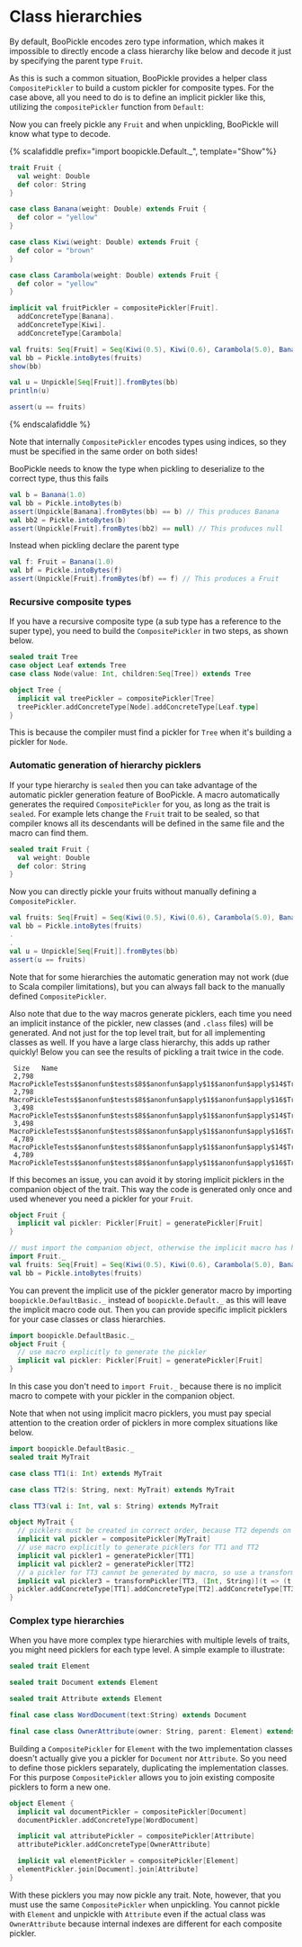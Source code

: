 # Class hierarchies

By default, BooPickle encodes zero type information, which makes it impossible to directly encode a class hierarchy like below and decode it
just by specifying the parent type `Fruit`.

As this is such a common situation, BooPickle provides a helper class `CompositePickler` to build a custom pickler for composite types. For the case
above, all you need to do is to define an implicit pickler like this, utilizing the `compositePickler` function from `Default`:

Now you can freely pickle any `Fruit` and when unpickling, BooPickle will know what type to decode.

{% scalafiddle prefix="import boopickle.Default._", template="Show"%}
```scala
trait Fruit {
  val weight: Double
  def color: String
}

case class Banana(weight: Double) extends Fruit {
  def color = "yellow"
}

case class Kiwi(weight: Double) extends Fruit {
  def color = "brown"
}

case class Carambola(weight: Double) extends Fruit {
  def color = "yellow"
}

implicit val fruitPickler = compositePickler[Fruit].
  addConcreteType[Banana].
  addConcreteType[Kiwi].
  addConcreteType[Carambola]

val fruits: Seq[Fruit] = Seq(Kiwi(0.5), Kiwi(0.6), Carambola(5.0), Banana(1.2))
val bb = Pickle.intoBytes(fruits)
show(bb)

val u = Unpickle[Seq[Fruit]].fromBytes(bb)
println(u)

assert(u == fruits)
```
{% endscalafiddle %}

Note that internally `CompositePickler` encodes types using indices, so they must be specified in the same order on both sides!

BooPickle needs to know the type when pickling to deserialize to the correct type, thus this fails

```scala
val b = Banana(1.0)
val bb = Pickle.intoBytes(b)
assert(Unpickle[Banana].fromBytes(bb) == b) // This produces Banana
val bb2 = Pickle.intoBytes(b)
assert(Unpickle[Fruit].fromBytes(bb2) == null) // This produces null
```

Instead when pickling declare the parent type

```scala
val f: Fruit = Banana(1.0)
val bf = Pickle.intoBytes(f)
assert(Unpickle[Fruit].fromBytes(bf) == f) // This produces a Fruit
```

### Recursive composite types

If you have a recursive composite type (a sub type has a reference to the super type), you need to build the `CompositePickler` in two steps,
as shown below.

```scala
sealed trait Tree
case object Leaf extends Tree
case class Node(value: Int, children:Seq[Tree]) extends Tree

object Tree {
  implicit val treePickler = compositePickler[Tree]
  treePickler.addConcreteType[Node].addConcreteType[Leaf.type]
}
```

This is because the compiler must find a pickler for `Tree` when it's building a pickler for `Node`.

### Automatic generation of hierarchy picklers

If your type hierarchy is `sealed` then you can take advantage of the automatic pickler generation feature of BooPickle. A macro automatically generates
the required `CompositePickler` for you, as long as the trait is `sealed`. For example lets change the `Fruit` trait to be sealed, so that compiler
knows all its descendants will be defined in the same file and the macro can find them.

```scala
sealed trait Fruit {
  val weight: Double
  def color: String
}
```

Now you can directly pickle your fruits without manually defining a `CompositePickler`.

```scala
val fruits: Seq[Fruit] = Seq(Kiwi(0.5), Kiwi(0.6), Carambola(5.0), Banana(1.2))
val bb = Pickle.intoBytes(fruits)
.
.
val u = Unpickle[Seq[Fruit]].fromBytes(bb)
assert(u == fruits)
```

Note that for some hierarchies the automatic generation may not work (due to Scala compiler limitations), but you can always fall back to the
manually defined `CompositePickler`.

Also note that due to the way macros generate picklers, each time you need an implicit instance of the pickler, new classes (and `.class` files)
will be generated. And not just for the top level trait, but for all implementing classes as well. If you have a large class hierarchy, this adds up
rather quickly! Below you can see the results of pickling a trait twice in the code.

``` 
 Size   Name
 2,798  MacroPickleTests$$anonfun$tests$8$$anonfun$apply$1$$anonfun$apply$14$TraitPickler$macro$25$2$CCPickler$macro$26$2$.class
 2,798  MacroPickleTests$$anonfun$tests$8$$anonfun$apply$1$$anonfun$apply$16$TraitPickler$macro$33$2$CCPickler$macro$34$2$.class
 3,498  MacroPickleTests$$anonfun$tests$8$$anonfun$apply$1$$anonfun$apply$14$TraitPickler$macro$25$2$CCPickler$macro$27$2$.class
 3,498  MacroPickleTests$$anonfun$tests$8$$anonfun$apply$1$$anonfun$apply$16$TraitPickler$macro$33$2$CCPickler$macro$35$2$.class
 4,789  MacroPickleTests$$anonfun$tests$8$$anonfun$apply$1$$anonfun$apply$14$TraitPickler$macro$25$2$.class
 4,789  MacroPickleTests$$anonfun$tests$8$$anonfun$apply$1$$anonfun$apply$16$TraitPickler$macro$33$2$.class
``` 

If this becomes an issue, you can avoid it by storing implicit picklers in the companion object of the trait. This way the code is generated only once
and used whenever you need a pickler for your `Fruit`.

```scala
object Fruit {
  implicit val pickler: Pickler[Fruit] = generatePickler[Fruit]
}

// must import the companion object, otherwise the implicit macro has higher precedence and will generate another pickler!
import Fruit._
val fruits: Seq[Fruit] = Seq(Kiwi(0.5), Kiwi(0.6), Carambola(5.0), Banana(1.2))
val bb = Pickle.intoBytes(fruits)
```

You can prevent the implicit use of the pickler generator macro by importing `boopickle.DefaultBasic._` instead of 
`boopickle.Default._` as this will leave the implicit macro code out. Then you can provide specific implicit picklers for your 
case classes or class hierarchies.

```scala
import boopickle.DefaultBasic._
object Fruit {
  // use macro explicitly to generate the pickler
  implicit val pickler: Pickler[Fruit] = generatePickler[Fruit]
}
```

In this case you don't need to `import Fruit._` because there is no implicit macro to compete with your pickler in the companion object.

Note that when not using implicit macro picklers, you must pay special attention to the creation order of picklers in more complex situations like below.

```scala
import boopickle.DefaultBasic._
sealed trait MyTrait

case class TT1(i: Int) extends MyTrait

case class TT2(s: String, next: MyTrait) extends MyTrait

class TT3(val i: Int, val s: String) extends MyTrait

object MyTrait {
  // picklers must be created in correct order, because TT2 depends on MyTrait
  implicit val pickler = compositePickler[MyTrait]
  // use macro explicitly to generate picklers for TT1 and TT2
  implicit val pickler1 = generatePickler[TT1]
  implicit val pickler2 = generatePickler[TT2]
  // a pickler for TT3 cannot be generated by macro, so use a transform pickler
  implicit val pickler3 = transformPickler[TT3, (Int, String)](t => (t.i, t.s), t => new TT3(t._1, t._2))
  pickler.addConcreteType[TT1].addConcreteType[TT2].addConcreteType[TT3]
}
```

### Complex type hierarchies

When you have more complex type hierarchies with multiple levels of traits, you might need picklers for each type level. A simple example to illustrate:

```scala
sealed trait Element

sealed trait Document extends Element

sealed trait Attribute extends Element

final case class WordDocument(text:String) extends Document

final case class OwnerAttribute(owner: String, parent: Element) extends Attribute
```

Building a `CompositePickler` for `Element` with the two implementation classes doesn't actually give you a pickler for `Document` nor `Attribute`. So
you need to define those picklers separately, duplicating the implementation classes. For this purpose `CompositePickler` allows you to join existing
composite picklers to form a new one.

```scala
object Element {
  implicit val documentPickler = compositePickler[Document]
  documentPickler.addConcreteType[WordDocument]

  implicit val attributePickler = compositePickler[Attribute]
  attributePickler.addConcreteType[OwnerAttribute]

  implicit val elementPickler = compositePickler[Element]
  elementPickler.join[Document].join[Attribute]
}
```

With these picklers you may now pickle any trait. Note, however, that you must use the same `CompositePickler` when unpickling. You cannot pickle with `Element` 
and unpickle with `Attribute` even if the actual class was `OwnerAttribute` because internal indexes are different for each composite pickler.

